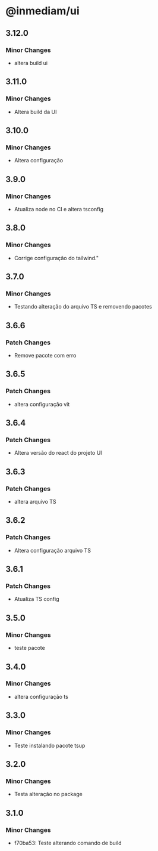 # @inmediam/ui

## 3.12.0

### Minor Changes

- altera build ui

## 3.11.0

### Minor Changes

- Altera build da UI

## 3.10.0

### Minor Changes

- Altera configuração

## 3.9.0

### Minor Changes

- Atualiza node no CI e altera tsconfig

## 3.8.0

### Minor Changes

- Corrige configuração do tailwind."

## 3.7.0

### Minor Changes

- Testando alteração do arquivo TS e removendo pacotes

## 3.6.6

### Patch Changes

- Remove pacote com erro

## 3.6.5

### Patch Changes

- altera configuração vit

## 3.6.4

### Patch Changes

- Altera versão do react do projeto UI

## 3.6.3

### Patch Changes

- altera arquivo TS

## 3.6.2

### Patch Changes

- Altera configuração arquivo TS

## 3.6.1

### Patch Changes

- Atualiza TS config

## 3.5.0

### Minor Changes

- teste pacote

## 3.4.0

### Minor Changes

- altera configuração ts

## 3.3.0

### Minor Changes

- Teste instalando pacote tsup

## 3.2.0

### Minor Changes

- Testa alteração no package

## 3.1.0

### Minor Changes

- f70ba53: Teste alterando comando de build
